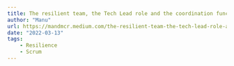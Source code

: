 ```yaml
---
title: The resilient team, the Tech Lead role and the coordination function in Scrum
author: "Manu"
url: https://mandmcr.medium.com/the-resilient-team-the-tech-lead-role-and-the-coordination-function-in-scrum-bdce438d0988
date: "2022-03-13"
tags:
    - Resilience
    - Scrum
---
```

